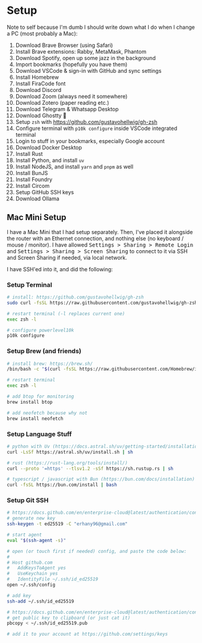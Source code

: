 # Setup

Note to self because I'm dumb I should write down what I do when I change a PC (most probably a Mac):

1. Download Brave Browser (using Safari)
1. Install Brave extensions: Rabby, MetaMask, Phantom
1. Download Spotify, open up some jazz in the background
1. Import bookmarks (hopefully you have them)
1. Download VSCode & sign-in with GitHub and sync settings
1. Install Homebrew
1. Install FiraCode font
1. Download Discord
1. Download Zoom (always need it somewhere)
1. Download Zotero (paper reading etc.)
1. Download Telegram & Whatsapp Desktop
1. Download Ghostty 👻
1. Setup `zsh` with <https://github.com/gustavohellwig/gh-zsh>
1. Configure terminal with `p10k configure` inside VSCode integrated terminal
1. Login to stuff in your bookmarks, especially Google account
1. Download Docker Desktop
1. Install Rust
1. Install Python, and install `uv`
1. Install NodeJS, and install `yarn` and `pnpm` as well
1. Install BunJS
1. Install Foundry
1. Install Circom
1. Setup GitHub SSH keys
1. Download Ollama

## Mac Mini Setup

I have a Mac Mini that I had setup separately. Then, I've placed it alongside the router with an Ethernet connection, and nothing else (no keyboard / mouse / monitor). I have allowed <kbd>Settings > Sharing > Remote Login</kbd> and <kbd>Settings > Sharing > Screen Sharing</kbd> to connect to it via SSH and Screen Sharing if needed, via local network.

I have SSH'ed into it, and did the following:

### Setup Terminal

```sh
# install: https://github.com/gustavohellwig/gh-zsh
sudo curl -fsSL https://raw.githubusercontent.com/gustavohellwig/gh-zsh/main/gh-zsh.sh | bash

# restart terminal (-l replaces current one)
exec zsh -l

# configure powerlevel10k
p10k configure
```

### Setup Brew (and friends)

```sh
# install brew: https://brew.sh/
/bin/bash -c "$(curl -fsSL https://raw.githubusercontent.com/Homebrew/install/HEAD/install.sh)"

# restart terminal
exec zsh -l

# add btop for monitoring
brew install btop

# add neofetch because why not
brew install neofetch
```

### Setup Language Stuff

```sh
# python with Uv (https://docs.astral.sh/uv/getting-started/installation/)
curl -LsSf https://astral.sh/uv/install.sh | sh

# rust (https://rust-lang.org/tools/install/)
curl --proto '=https' --tlsv1.2 -sSf https://sh.rustup.rs | sh

# typescript / javascript with Bun (https://bun.com/docs/installation)
curl -fsSL https://bun.com/install | bash
```

### Setup Git SSH

```sh
# https://docs.github.com/en/enterprise-cloud@latest/authentication/connecting-to-github-with-ssh/generating-a-new-ssh-key-and-adding-it-to-the-ssh-agent
# generate new key
ssh-keygen -t ed25519 -C "erhany96@gmail.com"

# start agent
eval "$(ssh-agent -s)"

# open (or touch first if needed) config, and paste the code below:
#
# Host github.com
#   AddKeysToAgent yes
#   UseKeychain yes
#   IdentityFile ~/.ssh/id_ed25519
open ~/.ssh/config

# add key
ssh-add ~/.ssh/id_ed25519

# https://docs.github.com/en/enterprise-cloud@latest/authentication/connecting-to-github-with-ssh/adding-a-new-ssh-key-to-your-github-account
# get public key to clipboard (or just cat it)
pbcopy < ~/.ssh/id_ed25519.pub

# add it to your account at https://github.com/settings/keys
```
